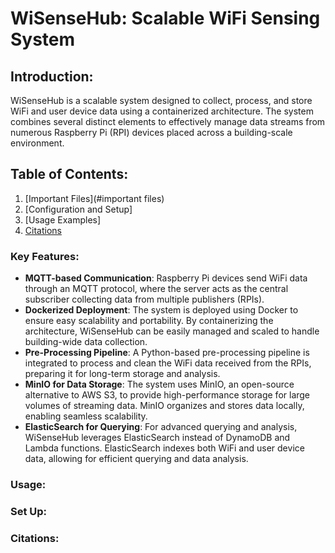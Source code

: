 # WiSenseHub: Scalable WiFi Sensing System

## Introduction:
WiSenseHub is a scalable system designed to collect, process, and store WiFi and user device data using a containerized architecture. The system combines several distinct elements to effectively manage data streams from numerous Raspberry Pi (RPI) devices placed across a building-scale environment.


## Table of Contents:
1. [Important Files](#important files)
2. [Configuration and Setup]
3. [Usage Examples]
4. [Citations](#citations)

### Key Features:
* **MQTT-based Communication**: 
Raspberry Pi devices send WiFi data through an MQTT protocol, where the server acts as the central subscriber collecting data from multiple publishers (RPIs).
* **Dockerized Deployment**: 
The system is deployed using Docker to ensure easy scalability and portability. By containerizing the architecture, WiSenseHub can be easily managed and scaled to handle building-wide data collection.
* **Pre-Processing Pipeline**: 
A Python-based pre-processing pipeline is integrated to process and clean the WiFi data received from the RPIs, preparing it for long-term storage and analysis.
* **MinIO for Data Storage**: 
The system uses MinIO, an open-source alternative to AWS S3, to provide high-performance storage for large volumes of streaming data. MinIO organizes and stores data locally, enabling seamless scalability.
* **ElasticSearch for Querying**: 
For advanced querying and analysis, WiSenseHub leverages ElasticSearch instead of DynamoDB and Lambda functions. ElasticSearch indexes both WiFi and user device data, allowing for efficient querying and data analysis.

### Usage:

### Set Up:

### Citations:

